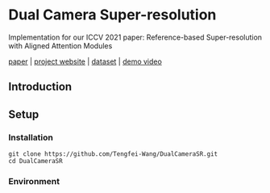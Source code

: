 # Dual Camera Super-resolution
Implementation for our ICCV 2021 paper: Reference-based Super-resolution with Aligned Attention Modules


[paper]( ) | [project website]( ) | [dataset]( ) | [demo video]( )

## Introduction

## Setup
### Installation
```
git clone https://github.com/Tengfei-Wang/DualCameraSR.git
cd DualCameraSR
```

### Environment
